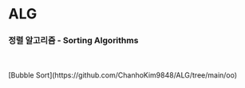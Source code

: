 # ALG

### 정렬 알고리즘 - Sorting Algorithms
<br>  
<br>  
[Bubble Sort](https://github.com/ChanhoKim9848/ALG/tree/main/oo)
